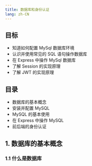 ```yaml
---
title: 数据库和身份认证
lang: zh-CN
---
```


## 目标

- 知道如何配置 MySql 数据库环境
- 认识并使用常见的 SQL 语句操作数据库
- 在 Express 中操作 MySql 数据库
- 了解 Session 的实现原理
- 了解 JWT 的实现原理

## 目录

- 数据库的基本概念
- 安装并配置 MySQL
- MySQL 的基本使用
- 在 Express 中操作 MySQL
- 前后端的身份认证

## 1. 数据库的基本概念

### 1.1 什么是数据库
